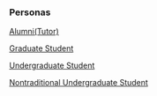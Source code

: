 ### Personas

[Alumni(Tutor)](https://docs.google.com/presentation/d/1UONJDdmbb7T183uLdT6G_LzTIVGbcjFbL3U4TjYeay4/edit?usp=sharing)

[Graduate Student](https://docs.google.com/presentation/d/1Fqu28p4rp5gbBAjmIy0vObBexiYk_1i51F1OOgNvdug/edit?usp=sharing)

[Undergraduate Student](https://docs.google.com/presentation/d/1XlyWqOkk8d1v5cObwuNRRJT2uCS6k65OPaTsKcB_a5s/edit?usp=sharing)

[Nontraditional Undergraduate Student](https://docs.google.com/presentation/d/1DC7ahLqP0Wk3uEtcKK62uhjKKTvReOLtzQqLTjsjthc/edit?usp=sharing)
